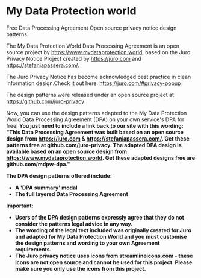# My Data Protection world
Free Data Processing Agreement
Open source privacy notice design patterns.

The My Data Protection World Data Processing Agreement is an open source project by https://www.mydataprotection.world, based on the Juro Privacy Notice Project created by https://juro.com and https://stefaniapassera.com/.

The Juro Privacy Notice has become acknowledged best practice in clean information design.Check it out here: https://juro.com/#privacy-popup

The design patterns were released under an open source project at https://github.com/juro-privacy

Now, you can use the design patterns adapted to the My Data Protection World Data Processing Agreement (DPA) on your own service's DPA for free! <b>You just need to include a link back to our site with this wording: "This Data Processing Agreement was built based on an open source design from https://juro.com & https://stefaniapassera.com/. Get these patterns free at github.com/juro-privacy. The adapted DPA design is available based on an open source design from https://www.mydataprotection.world. Get these adapted designs free are github.com/mdpw-dpa."

The DPA design patterns offered include:

- A 'DPA summary' modal
- The full layered Data Processing Agreement

Important:

- Users of the DPA design patterns expressly agree that they <b>do not consider the patterns legal advice in any way</b>.
- The wording of the legal text included was originally created for Juro and adapted for My Data Protection World and you <b>must customise</b> the design patterns and wording to your own Agreement requirements.
- The Juro privacy notice uses icons from streamlineicons.com - these icons are <b>not</b> open source and cannot be used <b>for this project</b>. Please make sure you only use the icons from <b>this</b> project.
